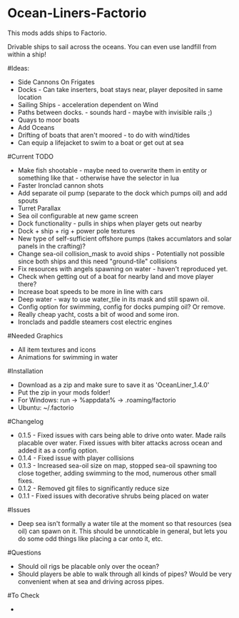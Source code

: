 # Ocean-Liners-Factorio
This mods adds ships to Factorio.

Drivable ships to sail across the oceans. You can even use landfill from within a ship!

#Ideas: <br>

* Side Cannons On Frigates <br>
* Docks - Can take inserters, boat stays near, player deposited in same location <br>
* Sailing Ships - acceleration dependent on Wind <br>
* Paths between docks. - sounds hard - maybe with invisible rails ;) <br>
* Quays to moor boats
* Add Oceans
* Drifting of boats that aren't moored - to do with wind/tides
* Can equip a lifejacket to swim to a boat or get out at sea



#Current TODO <br>

* Make fish shootable - maybe need to overwrite them in entity or something like that - otherwise have the selector in lua
* Faster Ironclad cannon shots
* Add separate oil pump (separate to the dock which pumps oil) and add spouts <br>
* Turret Parallax <br>
* Sea oil configurable at new game screen <br>
* Dock functionality - pulls in ships when player gets out nearby <br>
* Dock + ship + rig + power pole textures  <br>
* New type of self-sufficient offshore pumps (takes accumlators and solar panels in the crafting)?
* Change sea-oil collision_mask to avoid ships - Potentially not possible since both ships and this need "ground-tile" collisions
* Fix resources with angels spawning on water - haven't reproduced yet.
* Check when getting out of a boat for nearby land and move player there?
* Increase boat speeds to be more in line with cars
* Deep water - way to use water_tile in its mask and still spawn oil.
* Config option for swimming, config for docks pumping oil? Or remove.
* Really cheap yacht, costs a bit of wood and some iron.
* Ironclads and paddle steamers cost electric engines


#Needed Graphics
* All item textures and icons
* Animations for swimming in water


#Installation <br>

* Download as a zip and make sure to save it as 'OceanLiner_1.4.0' <br>
* Put the zip in your mods folder! <br>
* For Windows:  run -> %appdata% -> .roaming/factorio <br>
* Ubuntu: ~/.factorio


#Changelog <br>

* 0.1.5 - Fixed issues with cars being able to drive onto water. Made rails placable over water. Fixed issues with biter attacks across ocean and added it as a config option.
* 0.1.4 - Fixed issue with player collisions 
* 0.1.3 - Increased sea-oil size on map, stopped sea-oil spawning too close together, adding swimming to the mod, numerous other small fixes.
* 0.1.2 - Removed git files to significantly reduce size
* 0.1.1 - Fixed issues with decorative shrubs being placed on water

#Issues <br>

* Deep sea isn't formally a water tile at the moment so that resources (sea oil) can spawn on it. This should be unnoticable in general, but lets you do some odd things like placing a car onto it, etc.

#Questions <br>

* Should oil rigs be placable only over the ocean?
* Should players be able to walk through all kinds of pipes? Would be very convenient when at sea and driving across pipes.

#To Check <br>

* 

